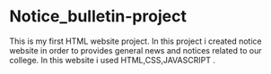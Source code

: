 # Notice_bulletin-project
This is my first HTML website project. In this project i created notice website in order to provides general news and notices related to our college. In this website i used HTML,CSS,JAVASCRIPT .
